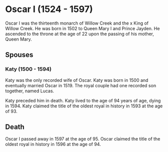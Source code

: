 # Oscar I (1524 - 1597)
Oscar I was the thirteenth monarch of Willow Creek and the x King of Willow Creek. He was born in 1502 to Queen Mary I and Prince Jayden. He ascended to the throne at the age of 22 upon the passing of his mother, Queen Mary.

## Spouses

### Katy (1500 - 1594)
Katy was the only recorded wife of Oscar. Katy was born in 1500 and eventually married Oscar in 1519. The royal couple had one recorded son together, named Lucas.

Katy preceded him in death. Katy lived to the age of 94 years of age, dying in 1594. Katy claimed the title of the oldest royal in history in 1593 at the age of 93. 

## Death
Oscar I passed away in 1597 at the age of 95. Oscar claimed the title of the oldest royal in history in 1596 at the age of 94.

